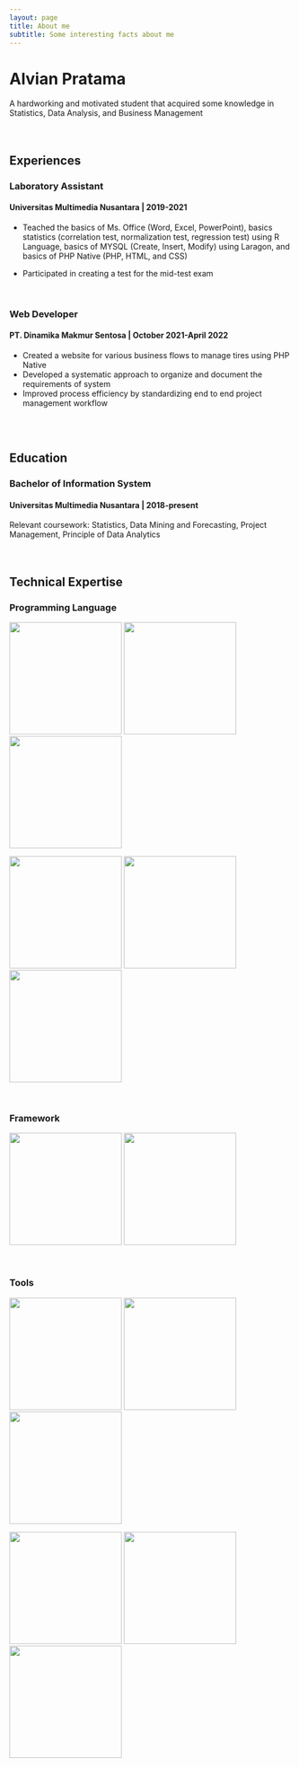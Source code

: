 ```yaml
---
layout: page
title: About me
subtitle: Some interesting facts about me
---
```


# Alvian Pratama
A hardworking and motivated student that acquired some knowledge in Statistics, Data Analysis, and Business Management <br /> <br /> <br />



## Experiences <br /> 



### Laboratory Assistant 
#### Universitas Multimedia Nusantara | 2019-2021

- Teached the basics of Ms. Office (Word, Excel,
PowerPoint), basics statistics (correlation test, normalization test, regression test) using R Language, basics of MYSQL (Create, Insert, Modify) using Laragon, and basics of PHP Native (PHP, HTML, and CSS)

- Participated in creating a test for the mid-test exam
<br />

### Web Developer 
#### PT. Dinamika Makmur Sentosa | October 2021-April 2022

- Created a website for various business flows to manage tires using PHP Native
- Developed a systematic approach to organize and document the requirements of system
- Improved process efficiency by standardizing end to end project management workflow

<br /> <br /> 

## Education <br /> 
### Bachelor of Information System
#### Universitas Multimedia Nusantara | 2018-present

Relevant coursework: Statistics, Data Mining and Forecasting, Project Management, Principle of Data Analytics <br /> <br /> <br />

## Technical Expertise 
### Programming Language
<img src = "https://github.com/yurijserrano/Github-Profile-Readme-Logos/blob/master/programming%20languages/python.svg" width="200" height="200" />  <img src = "https://github.com/yurijserrano/Github-Profile-Readme-Logos/blob/master/programming%20languages/java.svg" width="200" height="200" /> <img src = "https://github.com/yurijserrano/Github-Profile-Readme-Logos/blob/master/databases/mysql.svg" width="200" height="200" /> 

<img src = "https://upload.wikimedia.org/wikipedia/commons/thumb/1/1b/R_logo.svg/1086px-R_logo.svg.png" width="200" height="200" /> <img src = "https://github.com/yurijserrano/Github-Profile-Readme-Logos/blob/master/programming%20languages/php.png" width="200" height="200" /> <img src = "https://github.com/yurijserrano/Github-Profile-Readme-Logos/blob/master/programming%20languages/javascript.svg" width="200" height="200" />

<br /> 

### Framework
<img src = "https://upload.wikimedia.org/wikipedia/commons/thumb/f/f3/Apache_Spark_logo.svg/768px-Apache_Spark_logo.svg.png" width="200" height="200" /> <img src = "https://upload.wikimedia.org/wikipedia/commons/thumb/a/ab/TensorFlow_logo.svg/768px-TensorFlow_logo.svg.png" width="200" height="200" />

<br /> 

### Tools
<img src = "https://upload.wikimedia.org/wikipedia/commons/thumb/3/34/Microsoft_Office_Excel_%282019%E2%80%93present%29.svg/768px-Microsoft_Office_Excel_%282019%E2%80%93present%29.svg.png" width="200" height="200" /> <img src = "https://upload.wikimedia.org/wikipedia/commons/thumb/0/0d/Microsoft_Office_PowerPoint_%282019%E2%80%93present%29.svg/768px-Microsoft_Office_PowerPoint_%282019%E2%80%93present%29.svg.png" width="200" height="200" /> <img src = "https://upload.wikimedia.org/wikipedia/commons/0/08/Microsoft_Word_logo_%282013-2019%29.png" width="200" height="200" />

<img src = "https://upload.wikimedia.org/wikipedia/commons/thumb/4/4b/Tableau_Logo.png/1200px-Tableau_Logo.png" width="200" height="200" /> <img src = "https://upload.wikimedia.org/wikipedia/commons/thumb/c/cf/New_Power_BI_Logo.svg/900px-New_Power_BI_Logo.svg.png" width="200" height="200" /> <img src = "https://upload.wikimedia.org/wikipedia/commons/thumb/9/9a/Visual_Studio_Code_1.35_icon.svg/768px-Visual_Studio_Code_1.35_icon.svg.png" width="200" height="200" />

